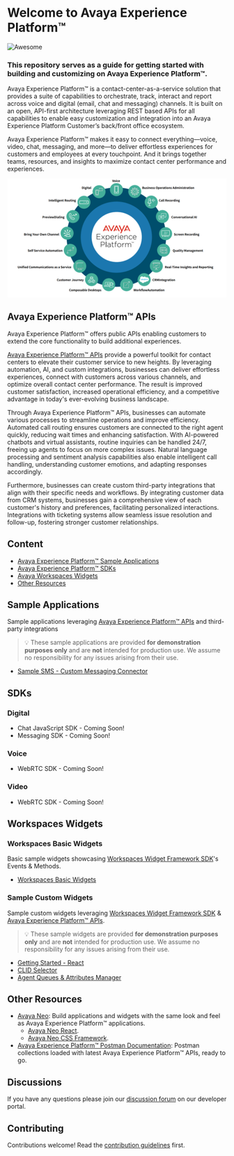 <link rel="stylesheet" type="text/css" href='./extra.css'/>

# Welcome to Avaya Experience Platform™
![Awesome](https://cdn.rawgit.com/sindresorhus/awesome/d7305f38d29fed78fa85652e3a63e154dd8e8829/media/badge.svg)

### This repository serves as a guide for getting started with building and customizing on Avaya Experience Platform™.

Avaya Experience Platform™ is a contact-center-as-a-service solution that provides a suite of capabilities to orchestrate,
track, interact and report across voice and digital (email, chat and messaging) channels. It is built on an open, API-first
architecture leveraging REST based APIs for all capabilities to enable easy customization and integration into an Avaya
Experience Platform Customer’s back/front office ecosystem. 

Avaya Experience Platform™ makes it easy to connect everything—voice, video, chat, messaging, and more—to deliver effortless experiences for customers and employees at every touchpoint. And it brings together teams, resources, and insights to maximize contact center performance and experiences.

<p class="center">
    <img src="./static/axp-capabilities.png" class="axp-logo">
</p>


## Avaya Experience Platform™ APIs
Avaya Experience Platform™ offers public APIs enabling customers to extend the core functionality to build additional experiences. 

[Avaya Experience Platform™ APIs](https://developers.avayacloud.com/avaya-experience-platform) provide a powerful toolkit for contact centers to elevate their customer service to new heights. By leveraging automation, AI, and custom integrations, businesses can deliver effortless experiences, connect with customers across various channels, and optimize overall contact center performance. The result is improved customer satisfaction, increased operational efficiency, and a competitive advantage in today's ever-evolving business landscape.

Through Avaya Experience Platform™ APIs, businesses can automate various processes to streamline operations and improve efficiency. Automated call routing ensures customers are connected to the right agent quickly, reducing wait times and enhancing satisfaction. With AI-powered chatbots and virtual assistants, routine inquiries can be handled 24/7, freeing up agents to focus on more complex issues. Natural language processing and sentiment analysis capabilities also enable intelligent call handling, understanding customer emotions, and adapting responses accordingly.

Furthermore, businesses can create custom third-party integrations that align with their specific needs and workflows. By integrating customer data from CRM systems, businesses gain a comprehensive view of each customer's history and preferences, facilitating personalized interactions. Integrations with ticketing systems allow seamless issue resolution and follow-up, fostering stronger customer relationships.


## Content

- [Avaya Experience Platform™ Sample Applications](#sample-applications)
- [Avaya Experience Platform™ SDKs](#sdks)
- [Avaya Workspaces Widgets](#workspaces-widgets)
- [Other Resources](#other-resources)

## Sample Applications

Sample applications leveraging [Avaya Experience Platform™ APIs](https://developers.avayacloud.com/avaya-experience-platform) and third-party integrations

> :bulb: These sample applications are provided **for demonstration purposes only** and are **not** intended for production use. We assume no responsibility for any issues arising from their use.

- [Sample SMS - Custom Messaging Connector](https://github.com/AvayaExperiencePlatform/sms-async-messaging-connector-sample)

## SDKs

### Digital
- Chat JavaScript SDK - Coming Soon!
- Messaging SDK - Coming Soon!

### Voice
- WebRTC SDK - Coming Soon!

### Video
- WebRTC SDK - Coming Soon!

## Workspaces Widgets

### Workspaces Basic Widgets

Basic sample widgets showcasing [Workspaces Widget Framework SDK](https://documentation.workspaces.avayacloud.com/widget-framework/docs/api-reference/introduction)'s Events & Methods.

- [Workspaces Basic Widgets](https://github.com/AvayaExperiencePlatform/workspaces-basic-sample-widgets)

### Sample Custom Widgets
Sample custom widgets leveraging [Workspaces Widget Framework SDK](https://documentation.workspaces.avayacloud.com/widget-framework/docs/api-reference/introduction) & [Avaya Experience Platform™ APIs](https://developers.avayacloud.com/avaya-experience-platform).

> :bulb: These sample widgets are provided **for demonstration purposes only** and are **not** intended for production use. We assume no responsibility for any issues arising from their use.

- [Getting Started - React](https://github.com/AvayaExperiencePlatform/getting-started-widget-react)
- [CLID Selector](https://github.com/AvayaExperiencePlatform/clid-selector-widget)
- [Agent Queues & Attributes Manager](https://github.com/AvayaExperiencePlatform/agent-matching-config-widget)

## Other Resources
- [Avaya Neo](https://design.avayacloud.com/): Build applications and widgets with the same look and feel as Avaya Experience Platform™ applications.
    - [Avaya Neo React](https://www.npmjs.com/package/@avaya/neo-react).
    - [Avaya Neo CSS Framework](https://www.npmjs.com/package/@avaya/neo).
- [Avaya Experience Platform™ Postman Documentation](https://www.postman.com/avaya-axp/workspace/avaya-experience-platform/overview): Postman collections loaded with latest Avaya Experience Platform™ APIs, ready to go.

## Discussions

If you have any questions please join our [discussion forum](https://developers.avayacloud.com/avaya-experience-platform/discuss) on our developer portal.

## Contributing

Contributions welcome! Read the [contribution guidelines](contribution.md) first.

